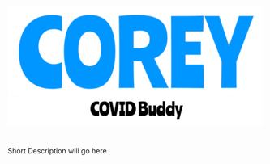 <img src="CoreyCOVIDBuddy/Images/CoreyCOVIDBuddy_Logo.png" alt="Corey: COVID Buddy Logo" width="600" />

#

Short Description will go here
